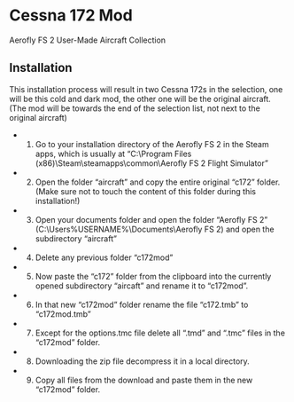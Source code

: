# Cessna 172 Mod
Aerofly FS 2 User-Made Aircraft Collection

## Installation

This installation process will result in two Cessna 172s in the selection, one will be this cold and dark mod, the other one will be the original aircraft. (The mod will be towards the end of the selection list, not next to the original aircraft)

- 1) Go to your installation directory of the Aerofly FS 2 in the Steam apps, which is usually at
“C:\Program Files (x86)\Steam\steamapps\common\Aerofly FS 2 Flight Simulator”
- 2) Open the folder “aircraft” and copy the entire original “c172” folder. (Make sure not to touch the content of this folder during this installation!)
- 3) Open your documents folder and open the folder “Aerofly FS 2” (C:\Users\%USERNAME%\Documents\Aerofly FS 2) and open the subdirectory “aircraft”
- 4) Delete any previous folder “c172mod”
- 5) Now paste the “c172” folder from the clipboard into the currently opened subdirectory “aircaft” and rename it to “c172mod”.
- 6) In that new “c172mod” folder rename the file “c172.tmb” to “c172mod.tmb”
- 7) Except for the options.tmc file delete all “.tmd” and “.tmc” files in the “c172mod” folder.
- 8) Downloading the zip file decompress it in a local directory.
- 9) Copy all files from the download and paste them in the new “c172mod” folder.
